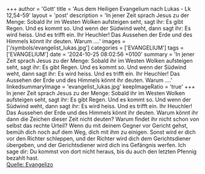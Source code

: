 +++
author = 'Gott'
title = 'Aus dem Heiligen Evangelium nach Lukas - Lk 12,54-59'
layout = 'post'
description = 'In jener Zeit sprach Jesus zu der Menge: Sobald ihr im Westen Wolken aufsteigen seht, sagt ihr: Es gibt Regen. Und es kommt so. Und wenn der Südwind weht, dann sagt ihr: Es wird heiss. Und es trifft ein. Ihr Heuchler! Das Aussehen der Erde und des Himmels könnt ihr deuten. Warum ....'
images = ['/symbols/evangelist_lukas.jpg']
categories = ['EVANGELIUM']
tags = ['EVANGELIUM']
date = '2024-10-25 08:02:56 +0100'
summary = 'In jener Zeit sprach Jesus zu der Menge: Sobald ihr im Westen Wolken aufsteigen seht, sagt ihr: Es gibt Regen. Und es kommt so. Und wenn der Südwind weht, dann sagt ihr: Es wird heiss. Und es trifft ein. Ihr Heuchler! Das Aussehen der Erde und des Himmels könnt ihr deuten. Warum ....'
linkedsummaryImage = 'evangelist_lukas.jpg'
keepImageRatio = 'true'
+++
In jener Zeit sprach Jesus zu der Menge: Sobald ihr im Westen Wolken aufsteigen seht, sagt ihr: Es gibt Regen. Und es kommt so.
Und wenn der Südwind weht, dann sagt ihr: Es wird heiss. Und es trifft ein.
Ihr Heuchler! Das Aussehen der Erde und des Himmels könnt ihr deuten. Warum könnt ihr dann die Zeichen dieser Zeit nicht deuten?
Warum findet ihr nicht schon von selbst das rechte Urteil?
Wenn du mit deinem Gegner vor Gericht gehst, bemüh dich noch auf dem Weg, dich mit ihm zu einigen.<!--more--> Sonst wird er dich vor den Richter schleppen, und der Richter wird dich dem Gerichtsdiener übergeben, und der Gerichtsdiener wird dich ins Gefängnis werfen.
Ich sage dir: Du kommst von dort nicht heraus, bis du auch den letzten Pfennig bezahlt hast.<br> [Quelle: Evangelizo](https://evangeliumtagfuertag.org/DE/gospel)